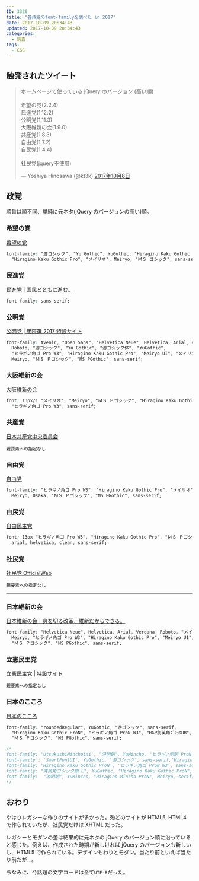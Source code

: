 ```yaml
---
ID: 3326
title: "各政党のfont-familyを調べた in 2017"
date: 2017-10-09 20:34:43
updated: 2017-10-09 20:34:43
categories:
  - 調査
tags:
  - CSS
---
```


## 触発されたツイート

<blockquote class="twitter-tweet" data-lang="ja"><p lang="ja" dir="ltr">ホームページで使っている jQuery のバージョン (高い順)<br><br>希望の党(2.2.4)<br>民進党(1.12.2)<br>公明党(1.11.3)<br>大阪維新の会(1.9.0)<br>共産党(1.8.3)<br>自由党(1.7.2)<br>自民党(1.4.4)<br><br>社民党(jquery不使用)</p>— Yoshiya Hinosawa (@kt3k) <a href="https://twitter.com/kt3k/status/917040600288968705?ref_src=twsrc%5Etfw">2017年10月8日</a></blockquote>
<script async src="//platform.twitter.com/widgets.js" charset="utf-8"></script>

<!--more-->

## 政党

順番は順不同、単純に元ネタ(jQuery のバージョンの高い)順。

### 希望の党

[希望の党](https://kibounotou.jp/)

```css
font-family: "游ゴシック", "Yu Gothic", YuGothic, "Hiragino Kaku Gothic ProN",
  "Hiragino Kaku Gothic Pro", "メイリオ", Meiryo, "ＭＳ ゴシック", sans-serif;
```

### 民進党

[民進党 | 国民とともに進む。](https://www.minshin.or.jp/)

```css
font-family: sans-serif;
```

### 公明党

[公明党 | 衆院選 2017 特設サイト](https://www.komei.or.jp/campaign/shuin2017/)

```css
font-family: Avenir, "Open Sans", "Helvetica Neue", Helvetica, Arial, Verdana,
  Roboto, "游ゴシック", "Yu Gothic", "游ゴシック体", "YuGothic",
  "ヒラギノ角ゴ Pro W3", "Hiragino Kaku Gothic Pro", "Meiryo UI", "メイリオ",
  Meiryo, "ＭＳ Ｐゴシック", "MS PGothic", sans-serif;
```

### 大阪維新の会

[大阪維新の会](http://oneosaka.jp/)

```css
font: 13px/1 "メイリオ", "Meiryo", "ＭＳ Ｐゴシック", "Hiragino Kaku Gothic Pro",
  "ヒラギノ角ゴ Pro W3", sans-serif;
```

### 共産党

[日本共産党中央委員会](http://www.jcp.or.jp/)

```
親要素への指定なし
```

### 自由党

[自由党](http://www.seikatsu1.jp/)

```css
font-family: "ヒラギノ角ゴ Pro W3", "Hiragino Kaku Gothic Pro", "メイリオ",
  Meiryo, Osaka, "ＭＳ Ｐゴシック", "MS PGothic", sans-serif;
```

### 自民党

[自由民主党](https://www.jimin.jp/)

```css
font: 13px "ヒラギノ角ゴ Pro W3", "Hiragino Kaku Gothic Pro", "ＭＳ Ｐゴシック",
  arial, helvetica, clean, sans-serif;
```

### 社民党

[社民党 OfficialWeb](http://www5.sdp.or.jp/)

```
親要素への指定なし
```

---

### 日本維新の会

[日本維新の会｜身を切る改革、維新だからできる。](https://o-ishin.jp/)

```css
font-family: "Helvetica Neue", Helvetica, Arial, Verdana, Roboto, "メイリオ",
  Meiryo, "ヒラギノ角ゴ Pro W3", "Hiragino Kaku Gothic Pro", "Meiryo UI",
  "ＭＳ Ｐゴシック", "MS PGothic", sans-serif;
```

### 立憲民主党

[立憲民主党 | 特設サイト](http://cdp-japan.jp/teaser/)

```
親要素への指定なし
```

### 日本のこころ

[日本のこころ](https://nippon-kokoro.jp/)

```css
font-family: "roundedRegular", YuGothic, "游ゴシック", sans-serif,
  "Hiragino Kaku Gothic ProN", "ヒラギノ角ゴ ProN W3", "HGP創英角ｺﾞｼｯｸUB",
  "ＭＳ Ｐゴシック", "MS PGothic", sans-serif;

/*
font-family: 'UtsukushiMinchotai', "游明朝", YuMincho, "ヒラギノ明朝 ProN W3", "Hiragino Mincho ProN",  "HG明朝E", "ＭＳ Ｐ明朝", "ＭＳ 明朝" , serif,Roboto,"Droid Sans";
font-family : 'SmartFontUI', YuGothic, '游ゴシック', sans-serif,'Hiragino Kaku Gothic ProN', 'ヒラギノ角ゴ ProN W3','HGP創英角ｺﾞｼｯｸUB', "ＭＳ Ｐゴシック","MS PGothic", sans-serif;
font-family: 'Hiragino Kaku Gothic ProN', 'ヒラギノ角ゴ ProN W3', sans-serif;
font-family: "秀英角ゴシック銀 L", YuGothic, "Hiragino Kaku Gothic ProN", Meiryo, sans-serif;
font-family:  "游明朝", YuMincho, "Hiragino Mincho ProN", Meiryo, serif;
*/
```

## おわり

やはりレガシーな作りのサイトが多かった。殆どのサイトが HTML5, HTML4 で作られていたが、社民党だけは XHTML だった。

レガシーとモダンの差は結果的に元ネタの jQuery のバージョン順に沿っていると感じた。例えば、作成された時期が新しければ jQuery のバージョンも新しいし、HTML5 で作られている。デザインもわりとモダン。当たり前といえば当たり前だが…。

ちなみに、今話題の文字コードは全て`UTF-8`だった。
